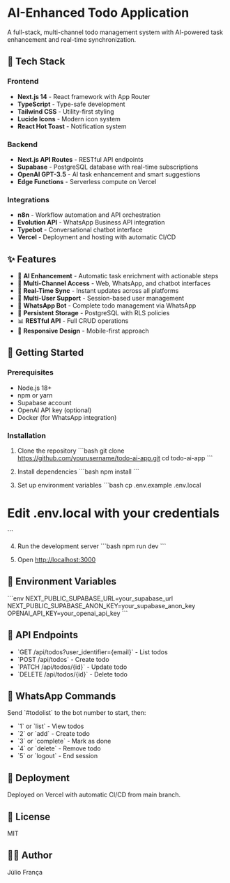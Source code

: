 # AI-Enhanced Todo Application

A full-stack, multi-channel todo management system with AI-powered task enhancement and real-time synchronization.

## 🚀 Tech Stack

### Frontend
- **Next.js 14** - React framework with App Router
- **TypeScript** - Type-safe development
- **Tailwind CSS** - Utility-first styling
- **Lucide Icons** - Modern icon system
- **React Hot Toast** - Notification system

### Backend
- **Next.js API Routes** - RESTful API endpoints
- **Supabase** - PostgreSQL database with real-time subscriptions
- **OpenAI GPT-3.5** - AI task enhancement and smart suggestions
- **Edge Functions** - Serverless compute on Vercel

### Integrations
- **n8n** - Workflow automation and API orchestration
- **Evolution API** - WhatsApp Business API integration
- **Typebot** - Conversational chatbot interface
- **Vercel** - Deployment and hosting with automatic CI/CD

## ✨ Features

- 🤖 **AI Enhancement** - Automatic task enrichment with actionable steps
- 💬 **Multi-Channel Access** - Web, WhatsApp, and chatbot interfaces
- 🔄 **Real-Time Sync** - Instant updates across all platforms
- 👥 **Multi-User Support** - Session-based user management
- 📱 **WhatsApp Bot** - Complete todo management via WhatsApp
- 🔐 **Persistent Storage** - PostgreSQL with RLS policies
- 📊 **RESTful API** - Full CRUD operations
- 🎨 **Responsive Design** - Mobile-first approach

## 🚀 Getting Started

### Prerequisites
- Node.js 18+
- npm or yarn
- Supabase account
- OpenAI API key (optional)
- Docker (for WhatsApp integration)

### Installation

1. Clone the repository
\`\`\`bash
git clone https://github.com/yourusername/todo-ai-app.git
cd todo-ai-app
\`\`\`

2. Install dependencies
\`\`\`bash
npm install
\`\`\`

3. Set up environment variables
\`\`\`bash
cp .env.example .env.local
# Edit .env.local with your credentials
\`\`\`

4. Run the development server
\`\`\`bash
npm run dev
\`\`\`

5. Open [http://localhost:3000](http://localhost:3000)

## 📝 Environment Variables

\`\`\`env
NEXT_PUBLIC_SUPABASE_URL=your_supabase_url
NEXT_PUBLIC_SUPABASE_ANON_KEY=your_supabase_anon_key
OPENAI_API_KEY=your_openai_api_key
\`\`\`

## 🔗 API Endpoints

- \`GET /api/todos?user_identifier={email}\` - List todos
- \`POST /api/todos\` - Create todo
- \`PATCH /api/todos/{id}\` - Update todo
- \`DELETE /api/todos/{id}\` - Delete todo

## 📱 WhatsApp Commands

Send \`#todolist\` to the bot number to start, then:
- \`1\` or \`list\` - View todos
- \`2\` or \`add\` - Create todo
- \`3\` or \`complete\` - Mark as done
- \`4\` or \`delete\` - Remove todo
- \`5\` or \`logout\` - End session

## 🚀 Deployment

Deployed on Vercel with automatic CI/CD from main branch.

## 📄 License

MIT

## 👨‍💻 Author

Júlio França